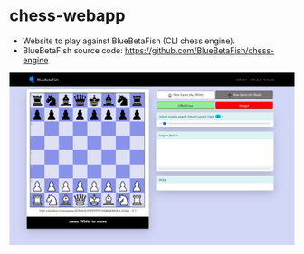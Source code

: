 # chess-webapp
- Website to play against BlueBetaFish (CLI chess engine).
- BlueBetaFish source code: https://github.com/BlueBetaFish/chess-engine
<img src='readme-images/ui_screenshot.png'>

